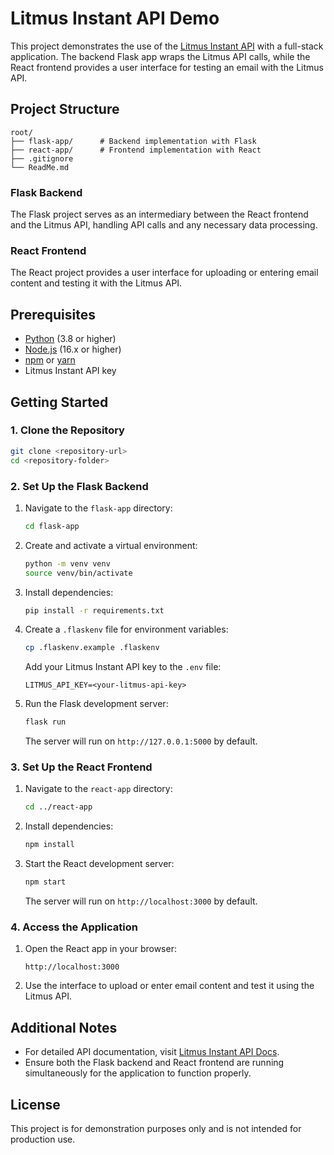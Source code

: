# Litmus Instant API Demo

This project demonstrates the use of the [Litmus Instant API](https://docs.litmus.com/instant) with a full-stack application. The backend Flask app wraps the Litmus API calls, while the React frontend provides a user interface for testing an email with the Litmus API.

## Project Structure

```
root/
├── flask-app/      # Backend implementation with Flask
├── react-app/      # Frontend implementation with React
├── .gitignore
└── ReadMe.md
```

### Flask Backend
The Flask project serves as an intermediary between the React frontend and the Litmus API, handling API calls and any necessary data processing.

### React Frontend
The React project provides a user interface for uploading or entering email content and testing it with the Litmus API.

## Prerequisites

- [Python](https://www.python.org/) (3.8 or higher)
- [Node.js](https://nodejs.org/) (16.x or higher)
- [npm](https://www.npmjs.com/) or [yarn](https://yarnpkg.com/)
- Litmus Instant API key

## Getting Started

### 1. Clone the Repository

```bash
git clone <repository-url>
cd <repository-folder>
```

### 2. Set Up the Flask Backend

1. Navigate to the `flask-app` directory:
   ```bash
   cd flask-app
   ```
2. Create and activate a virtual environment:
   ```bash
   python -m venv venv
   source venv/bin/activate  
   ```
3. Install dependencies:
   ```bash
   pip install -r requirements.txt
   ```
4. Create a `.flaskenv` file for environment variables:
   ```bash
   cp .flaskenv.example .flaskenv
   ```
   Add your Litmus Instant API key to the `.env` file:
   ```
   LITMUS_API_KEY=<your-litmus-api-key>
   ```
5. Run the Flask development server:
   ```bash
   flask run
   ```
   The server will run on `http://127.0.0.1:5000` by default.

### 3. Set Up the React Frontend

1. Navigate to the `react-app` directory:
   ```bash
   cd ../react-app
   ```
2. Install dependencies:
   ```bash
   npm install
   ```
3. Start the React development server:
   ```bash
   npm start
   ```
   The server will run on `http://localhost:3000` by default.

### 4. Access the Application

1. Open the React app in your browser:
   ```
   http://localhost:3000
   ```
2. Use the interface to upload or enter email content and test it using the Litmus API.

## Additional Notes

- For detailed API documentation, visit [Litmus Instant API Docs](https://docs.litmus.com/instant).
- Ensure both the Flask backend and React frontend are running simultaneously for the application to function properly.

## License

This project is for demonstration purposes only and is not intended for production use.

